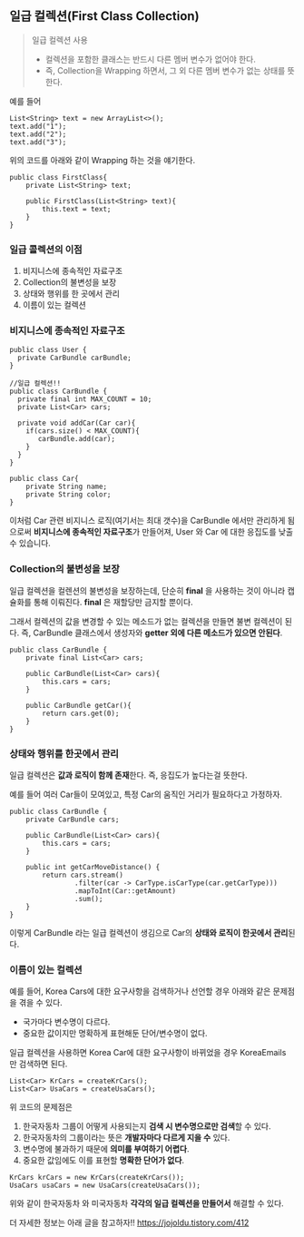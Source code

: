 ## 일급 컬렉션(First Class Collection)

>일급 컬렉션 사용
>
>- 컬렉션을 포함한 클래스는 반드시 다른 멤버 변수가 없어야 한다.
>- 즉, Collection을 Wrapping 하면서, 그 외 다른 멤버 변수가 없는 상태를 뜻한다.

예를 들어

```
List<String> text = new ArrayList<>();
text.add("1");
text.add("2");
text.add("3");
```

위의 코드를 아래와 같이 Wrapping 하는 것을 얘기한다.

```
public class FirstClass{
    private List<String> text;
    
    public FirstClass(List<String> text){
        this.text = text;
    }
}
```



### 일급 콜렉션의 이점

1. 비지니스에 종속적인 자료구조
2. Collection의 불변성을 보장
3. 상태와 행위를 한 곳에서 관리
4. 이름이 있는 컬렉션



### 비지니스에 종속적인 자료구조

```
public class User {
  private CarBundle carBundle;
}

//일급 컬렉션!!
public class CarBundle {
  private final int MAX_COUNT = 10;
  private List<Car> cars;
  
  private void addCar(Car car){
	if(cars.size() < MAX_COUNT){
       carBundle.add(car); 
	}
  }
}

public class Car{
    private String name;
    private String color;
}
```

이처럼 Car 관련 비지니스 로직(여기서는 최대 갯수)을 CarBundle 에서만 관리하게 됨으로써
**비지니스에 종속적인 자료구조**가 만들어져, User 와 Car 에 대한 응집도를 낮출 수 있습니다.



### Collection의 불변성을 보장

일급 컬렉션을 컬렌션의 불변성을 보장하는데, 단순히 **final** 을 사용하는 것이 아니라 캡슐화를 통해 이뤄진다.
**final** 은 재할당만 금지할 뿐이다.

그래서 컬렉션의 값을 변경할 수 있는 메소드가 없는 컬렉션을 만들면 불변 컬렉션이 된다.
즉, CarBundle 클래스에서 생성자와 **getter 외에 다른 메소드가 있으면 안된다**.

```
public class CarBundle {
    private final List<Car> cars;
    
    public CarBundle(List<Car> cars){
        this.cars = cars;
    }
    
    public CarBundle getCar(){
        return cars.get(0);
    }
}
```



### 상태와 행위를 한곳에서 관리

일급 컬렉션은 **값과 로직이 함께 존재**한다. 즉, 응집도가 높다는걸 뜻한다.

예를 들어 여러 Car들이 모여있고, 특정 Car의 움직인 거리가 필요하다고 가정하자.

```
public class CarBundle {
    private CarBundle cars;
    
    public CarBundle(List<Car> cars){
        this.cars = cars;
    } 
    
    public int getCarMoveDistance() {
        return cars.stream()
        		.filter(car -> CarType.isCarType(car.getCarType)))
        		.mapToInt(Car::getAmount)
        		.sum();
    }
}
```

이렇게 CarBundle 라는 일급 컬렉션이 생김으로 Car의 **상태와 로직이 한곳에서 관리**된다.



### 이름이 있는 컬렉션

예를 들어, Korea Cars에 대한 요구사항을 검색하거나 선언할 경우 아래와 같은 문제점을 겪을 수 있다.

- 국가마다 변수명이 다르다.
- 중요한 값이지만 명확하게 표현해둔 단어/변수명이 없다.

일급 컬렉션을 사용하면 Korea Car에 대한 요구사항이 바뀌었을 경우 KoreaEmails 만 검색하면 된다.

```
List<Car> KrCars = createKrCars();
List<Car> UsaCars = createUsaCars();
```

위 코드의 문제점은

1. 한국자동차 그룹이 어떻게 사용되는지 **검색 시 변수명으로만 검색**할 수 있다.
2. 한국자동차의 그룹이라는 뜻은 **개발자마다 다르게 지을 수** 있다.
3. 변수명에 불과하기 때문에 **의미를 부여하기 어렵다**.
4. 중요한 값임에도 이를 표현할 **명확한 단어가 없다**.

```
KrCars krCars = new KrCars(createKrCars());
UsaCars usaCars = new UsaCars(createUsaCars());
```

위와 같이 한국자동차 와 미국자동차 **각각의 일급 컬렉션을 만들어서** 해결할 수 있다.



더 자세한 정보는 아래 글을 참고하자!!
<https://jojoldu.tistory.com/412>